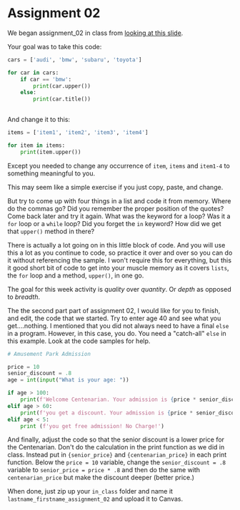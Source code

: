 # Assignment 02

We began assignment_02 in class from [looking at this slide](https://docs.google.com/presentation/d/1fredmqsDRSivpXaNQKabISEIoeFbkfhuc-F-QrBV1tM/edit?pli=1#slide=id.g27d7880ce6e_0_83).

Your goal was to take this code:

```python
cars = ['audi', 'bmw', 'subaru', 'toyota']

for car in cars:
    if car == 'bmw':
        print(car.upper())
    else:
        print(car.title())
    
```

And change it to this:

```python
items = ['item1', 'item2', 'item3', 'item4']

for item in items:
    print(item.upper())

```
Except you needed to change  any occurrence of ```item```, ```items``` and ```item1-4``` to something meaningful to you.

This may seem like a simple exercise if you just copy, paste, and change.

But try to come up with four things in a list and code it from memory. Where do the commas go? Did you remember the proper position of the quotes? Come back later and try it again. What was the keyword for a loop? Was it a ```for``` loop or a ```while``` loop? Did you forget the ```in``` keyword? How did we get that ```upper()``` method in there? 

There is actually a lot going on in this little block of code. And you will use this a lot as you continue to code, so practice it over and over so you can do it without referencing the sample. I won't require this for everything, but this it good short bit of code to get into your muscle memory as it covers ```lists```, the ```for``` loop and a method, ```upper()```, in one go. 

The goal for this week activity is *quality* over *quantity*. Or *depth* as opposed to *breadth*. 

The the second part part of assignment 02, I would like for you to finish, and edit, the code that we started. Try to enter age 40 and see what you get....nothing.
I mentioned that you did not always need to have a final ```else``` in a program. However, in this case, you do.  You need a "catch-all" ```else``` in this example. Look at the code samples for help.

```python
# Amusement Park Admission

price = 10
senior_discount = .8
age = int(input("What is your age: "))

if age > 100:
    print(f'Welcome Centenarian. Your admission is {price * senior_discount}')
elif age > 60:
    print(f'you get a discount. Your admission is {price * senior_discount}')
elif age < 5:
    print (f'you get free admission! No Charge!')

```

And finally, adjust the code so that the senior discount is a lower price for the Centenarian. Don't do the calculation in the print function as we did in class. Instead put in ```{senior_price}``` and ```{centenarian_price}``` in each print function. Below the ```price = 10``` variable, change the ```senior_discount = .8``` variable to ```senior_price = price * .8``` and then do the same with ```centenarian_price``` but make the discount deeper (better price.)

When done, just zip up your ```in_class``` folder and name it ```lastname_firstname_assignment_02``` and upload it to Canvas.
